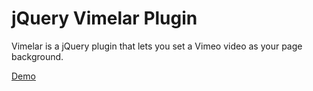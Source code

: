 # jQuery Vimelar Plugin
Vimelar is a jQuery plugin that lets you set a Vimeo video as your page background.

[Demo](http://jsbin.com/jawoja)